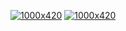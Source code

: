 [![1000x420](https://media.giphy.com/media/v1.Y2lkPTc5MGI3NjExNjViYzJkMGFlYTA2MzA5ZmE3ZTA2OGJkMGU1NjBkNjQxMDdhYTc1NyZjdD1n/ESwXtRvlx3PzPN7iIy/giphy.gif "Callum Parton")](https://github.com/ctparton)
[![1000x420](https://giphy.com/gifs/jeff-jank-stones-throw-zZ1tqurhXag3QT7N2o "Callum Parton")](https://github.com/ctparton)


<!---
ctparton/ctparton is a ✨ special ✨ repository because its `README.md` (this file) appears on your GitHub profile.
You can click the Preview link to take a look at your changes.
--->
